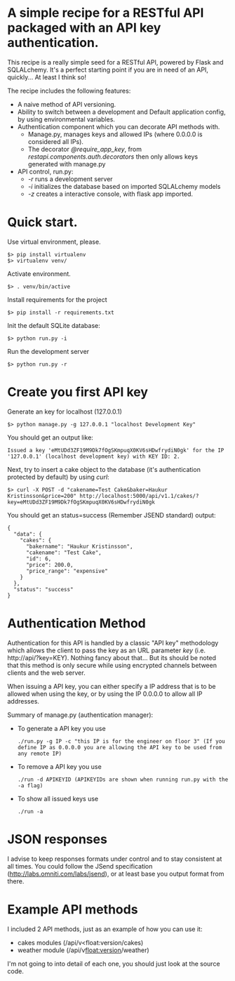 # A simple recipe for a RESTful API packaged with an API key authentication.
This recipe is a really simple seed for a RESTful API, powered by Flask and SQLALchemy.
It's a perfect starting point if you are in need of an API, quickly... At least I think so!

The recipe includes the following features:
* A naive method of API versioning.
* Ability to switch between a development and Default application config, by using environmental variables.
* Authentication component which you can decorate API methods with.
    * Manage.py, manages keys and allowed IPs (where 0.0.0.0 is considered all IPs).
    * The decorator *@require_app_key*, from *restapi.components.auth.decorators* then only allows keys generated with manage.py
* API control, run.py:
    * *-r* runs a development server
    * *-i* initializes the database based on imported SQLALchemy models
    * *-z* creates a interactive console, with flask app imported.

# Quick start.
Use virtual environment, please.
```
$> pip install virtualenv
$> virtualenv venv/
```
Activate environment.
```
$> . venv/bin/active
```
Install requirements for the project
```
$> pip install -r requirements.txt
```
Init the default SQLite database:
```
$> python run.py -i
```
Run the development server
```
$> python run.py -r
```

# Create you first API key
Generate an key for localhost (127.0.0.1)
```
$> python manage.py -g 127.0.0.1 "localhost Development Key"
```
You should get an output like:
```
Issued a key 'eMtUDd3ZF19M9Dk7fOgSKmpuqX0KV6sHDwfrydiN0gk' for the IP '127.0.0.1' (localhost development key) with KEY ID: 2.
```

Next, try to insert a cake object to the database (it's authentication protected by default) by using *curl*:
```
$> curl -X POST -d "cakename=Test Cake&baker=Haukur Kristinsson&price=200" http://localhost:5000/api/v1.1/cakes/?key=eMtUDd3ZF19M9Dk7fOgSKmpuqX0KV6sHDwfrydiN0gk
```
You should get an status=success (Remember JSEND standard) output:
```
{
  "data": {
    "cakes": {
      "bakername": "Haukur Kristinsson",
      "cakename": "Test Cake",
      "id": 6,
      "price": 200.0,
      "price_range": "expensive"
    }
  },
  "status": "success"
}
```

# Authentication Method

Authentication for this API is handled by a classic "API key" methodology which allows the client to pass the key as an URL parameter *key* (i.e. http://api/?key=KEY).
Nothing fancy about that... But its should be noted that this method is only secure while using encrypted channels between clients and the web server.

When issuing a API key, you can either specify a IP address that is to be allowed when using the key, or by using the IP 0.0.0.0 to allow all IP addresses.

Summary of manage.py (authentication manager):
* To generate a API key you use
    ```
    ./run.py -g IP -c "this IP is for the engineer on floor 3" (If you define IP as 0.0.0.0 you are allowing the API key to be used from any remote IP)
    ```
* To remove a API key you use
    ```
    ./run -d APIKEYID (APIKEYIDs are shown when running run.py with the -a flag)
    ```
* To show all issued keys use
    ```
    ./run -a
    ```

# JSON responses

I advise to keep responses formats under control and to stay consistent at all times.
You could follow the JSend specification (http://labs.omniti.com/labs/jsend), or at least base you output format from there.

# Example API methods
I included 2 API methods, just as an example of how you can use it:
* cakes modules (/api/v<float:version/cakes)
* weather module (/api/v<float:version>/weather)

I'm not going to into detail of each one, you should just look at the source code.